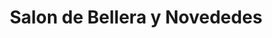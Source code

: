---
title: "Salon de Bellera y Novededes"
url: /boquete/salon-de-bellera-y-novededes/
shop: Friseur
---